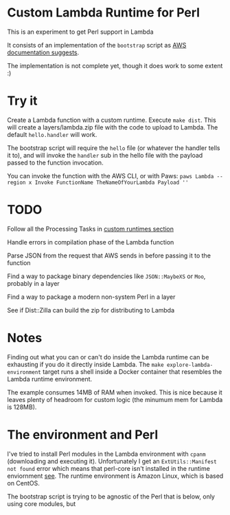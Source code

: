 Custom Lambda Runtime for Perl
==============================

This is an experiment to get Perl support in Lambda

It consists of an implementation of the `bootstrap` script as [AWS documentation suggests](https://docs.aws.amazon.com/lambda/latest/dg/runtimes-api.html).

The implementation is not complete yet, though it does work to some extent :)

Try it
======

Create a Lambda function with a custom runtime. Execute `make dist`. This will create a layers/lambda.zip file with the code to upload to Lambda. The
default `hello.handler` will work.

The bootstrap script will require the `hello` file (or whatever the handler tells it to), and will invoke the `handler` sub in the hello file with
the payload passed to the function invocation.

You can invoke the function with the AWS CLI, or with Paws: `paws Lambda --region x Invoke FunctionName TheNameOfYourLambda Payload ''`

TODO
====

Follow all the Processing Tasks in [custom runtimes section](https://docs.aws.amazon.com/lambda/latest/dg/runtimes-custom.html)

Handle errors in compilation phase of the Lambda function

Parse JSON from the request that AWS sends in before passing it to the function

Find a way to package binary dependencies like `JSON::MaybeXS` or `Moo`, probably in a layer

Find a way to package a modern non-system Perl in a layer

See if Dist::Zilla can build the zip for distributing to Lambda

Notes
=====

Finding out what you can or can't do inside the Lambda runtime can be exhausting if you do it directly inside Lambda. The `make explore-lambda-environment` target 
runs a shell inside a Docker container that resembles the Lambda runtime environment.

The example consumes 14MB of RAM when invoked. This is nice because it leaves plenty of headroom for custom logic (the minumum mem for Lambda is 128MB).

The environment and Perl
========================

I've tried to install Perl modules in the Lambda environment with `cpanm` (downloading and executing it). Unfortunately I get an `ExtUtils::Manifest not found` error
which means that perl-core isn't installed in the runtime enviornment [see](https://github.com/miyagawa/cpanminus/issues/493). The runtime environment is Amazon Linux, which is based on CentOS.

The bootstrap script is trying to be agnostic of the Perl that is below, only using core modules, but


